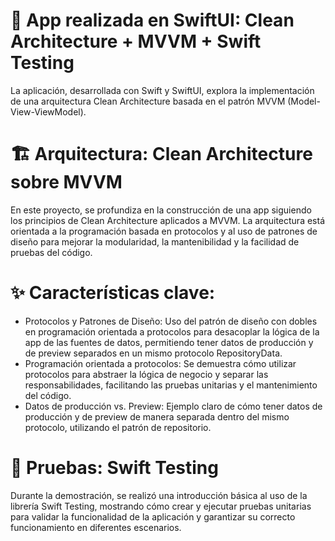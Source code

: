 # 🚀 App realizada en SwiftUI: Clean Architecture + MVVM + Swift Testing
La aplicación, desarrollada con Swift y SwiftUI, explora la implementación de una arquitectura Clean Architecture basada en el patrón MVVM (Model-View-ViewModel).

# 🏗️ Arquitectura: Clean Architecture sobre MVVM
En este proyecto, se profundiza en la construcción de una app siguiendo los principios de Clean Architecture aplicados a MVVM. La arquitectura está orientada a la programación basada en protocolos y al uso de patrones de diseño para mejorar la modularidad, la mantenibilidad y la facilidad de pruebas del código.

# ✨ Características clave:
* Protocolos y Patrones de Diseño: Uso del patrón de diseño con dobles en programación orientada a protocolos para desacoplar la lógica de la app de las fuentes de datos, permitiendo tener datos de producción y de preview separados en un mismo protocolo RepositoryData.
* Programación orientada a protocolos: Se demuestra cómo utilizar protocolos para abstraer la lógica de negocio y separar las responsabilidades, facilitando las pruebas unitarias y el mantenimiento del código.
* Datos de producción vs. Preview: Ejemplo claro de cómo tener datos de producción y de preview de manera separada dentro del mismo protocolo, utilizando el patrón de repositorio.

# 🧪 Pruebas: Swift Testing
Durante la demostración, se realizó una introducción básica al uso de la librería Swift Testing, mostrando cómo crear y ejecutar pruebas unitarias para validar la funcionalidad de la aplicación y garantizar su correcto funcionamiento en diferentes escenarios.
